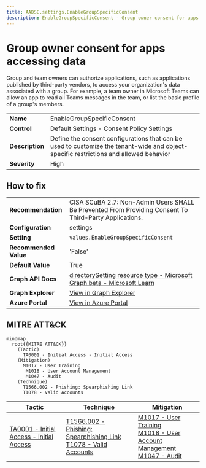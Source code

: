 ```yaml
---
title: AADSC.settings.EnableGroupSpecificConsent
description: EnableGroupSpecificConsent - Group owner consent for apps accessing data
---
```


# Group owner consent for apps accessing data

Group and team owners can authorize applications, such as applications published by third-party vendors, to access your organization's data associated with a group. For example, a team owner in Microsoft Teams can allow an app to read all Teams messages in the team, or list the basic profile of a group's members.

| | |
|-|-|
| **Name** | EnableGroupSpecificConsent |
| **Control** | Default Settings - Consent Policy Settings |
| **Description** | Define the consent configurations that can be used to customize the tenant-wide and object-specific restrictions and allowed behavior |
| **Severity** | High |

## How to fix
| | |
|-|-|
| **Recommendation** | CISA SCuBA 2.7: Non-Admin Users SHALL Be Prevented From Providing Consent To Third-Party Applications. |
| **Configuration** | settings |
| **Setting** | `values.EnableGroupSpecificConsent` |
| **Recommended Value** | 'False' |
| **Default Value** | True |
| **Graph API Docs** | [directorySetting resource type - Microsoft Graph beta - Microsoft Learn](https://learn.microsoft.com/en-us/graph/api/resources/directorysetting) |
| **Graph Explorer** | [View in Graph Explorer](https://developer.microsoft.com/en-us/graph/graph-explorer?request=settings&method=GET&version=beta&GraphUrl=https://graph.microsoft.com) |
| **Azure Portal** | [View in Azure Portal](https://portal.azure.com/#view/Microsoft_AAD_IAM/ConsentPoliciesMenuBlade/~/UserSettings) | 

## MITRE ATT&CK

```mermaid
mindmap
  root{{MITRE ATT&CK}}
    (Tactic)
      TA0001 - Initial Access - Initial Access
    (Mitigation)
      M1017 - User Training
       M1018 - User Account Management
       M1047 - Audit
    (Technique)
      T1566.002 - Phishing: Spearphishing Link
      T1078 - Valid Accounts
```
|Tactic|Technique|Mitigation|
|---|---|---|
|[TA0001 - Initial Access - Initial Access](https://attack.mitre.org/tactics/TA0001)|[T1566.002 - Phishing: Spearphishing Link](https://attack.mitre.org/techniques/T1566/002)<br/>[T1078 - Valid Accounts](https://attack.mitre.org/techniques/T1078)|[M1017 - User Training](https://attack.mitre.org/mitigations/M1017)<br/>[ M1018 - User Account Management](https://attack.mitre.org/mitigations/M1018)<br/>[ M1047 - Audit](https://attack.mitre.org/mitigations/M1047)|

